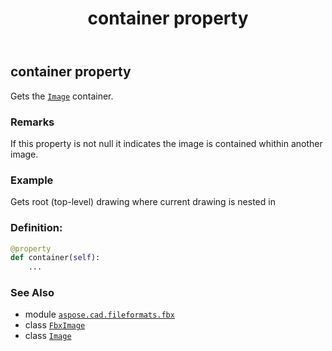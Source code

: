 ﻿---
title: container property
second_title: Aspose.CAD for Python via .NET API References
description: 
type: docs
weight: 130
url: /python-net/aspose.cad.fileformats.fbx/fbximage/container/
is_root: false
---

## container property


Gets the [`Image`](/cad/python-net/aspose.cad/image) container.

### Remarks 


If this property is not null it indicates the image is contained whithin another image.

### Example 


Gets root (top-level) drawing where current drawing is nested in
### Definition:
```python
@property
def container(self):
    ...
```

### See Also
* module [`aspose.cad.fileformats.fbx`](../../)
* class [`FbxImage`](/cad/python-net/aspose.cad.fileformats.fbx/fbximage)
* class [`Image`](/cad/python-net/aspose.cad/image)
